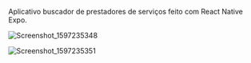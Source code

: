 Aplicativo buscador de prestadores de serviços feito com React Native Expo.

![Screenshot_1597235348](https://user-images.githubusercontent.com/30902898/90015403-f30e1d80-dc7e-11ea-9aba-b048207f2c1e.png)

![Screenshot_1597235351](https://user-images.githubusercontent.com/30902898/90015408-f3a6b400-dc7e-11ea-86f4-f99f62bcca42.png)

